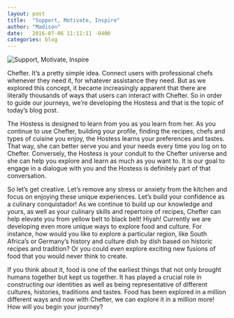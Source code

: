 ```yaml
---
layout: post
title:  "Support, Motivate, Inspire"
author: "Madison"
date:   2016-07-06 11:11:11 -0400
categories: blog
---
```

![Support, Motivate, Inspire]({{site.baseurl}}/_posts/support-motivate-inspire.jpg)

Chefter. It’s a pretty simple idea. Connect users with professional chefs whenever they need it, for whatever assistance they need. But as we explored this concept, it became increasingly apparent that there are literally thousands of ways that users can interact with Chefter. So in order to guide our journeys, we’re developing the Hostess and that is the topic of today’s blog post.

The Hostess is designed to learn from you as you learn from her. As you continue to use Chefter, building your profile, finding the recipes, chefs and types of cuisine you enjoy, the Hostess learns your preferences and tastes. That way, she can better serve you and your needs every time you log on to Chefter. Conversely, the Hostess is your conduit to the Chefter universe and she can help you explore and learn as much as you want to. It is our goal to engage in a dialogue with you and the Hostess is definitely part of that conversation.

So let’s get creative. Let’s remove any stress or anxiety from the kitchen and focus on enjoying these unique experiences. Let’s build your confidence as a culinary conquistador! As we continue to build up our knowledge and yours, as well as your culinary skills and repertoire of recipes, Chefter can help elevate you from yellow belt to black belt! Hiyah! Currently we are developing even more unique ways to explore food and culture. For instance, how would you like to explore a particular region, like South Africa’s or Germany’s history and culture dish by dish based on historic recipes and tradition? Or you could even explore exciting new fusions of food that you would never think to create.

If you think about it, food is one of the earliest things that not only brought humans together but kept us together. It has played a crucial role in constructing our identities as well as being representative of different cultures, histories, traditions and tastes. Food has been explored in a million different ways and now with Chefter, we can explore it in a million more! How will you begin your journey?